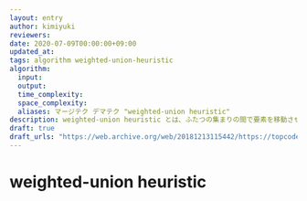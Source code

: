 ```yaml
---
layout: entry
author: kimiyuki
reviewers:
date: 2020-07-09T00:00:00+09:00
updated_at:
tags: algorithm weighted-union-heuristic
algorithm:
  input:
  output:
  time_complexity:
  space_complexity:
  aliases: マージテク デマテク "weighted-union heuristic"
description: weighted-union heuristic とは、ふたつの集まりの間で要素を移動させてひとつにまとめる操作を繰り返す際に、常に要素が少ない方から多い方へと移すようにすると計算量が落ちるというテクである。具体的には、大きさ $a$ のものを大きさ $b$ のものへと $O(a)$ かけてマージし (中身を移し) て大きさ $a + b$ のものを作るという操作を使って、大きさの合計が $n$ であるようないくつかのものをひとつにマージしてまとめたいというような状況において、合計の計算量 $O(n \log n)$ でこれが可能である。データ構造をマージする一般的なテクとも呼ばれる。
draft: true
draft_urls: "https://web.archive.org/web/20181213115442/https://topcoder.g.hatena.ne.jp/iwiwi/20131226/1388062106"
---
```


# weighted-union heuristic 
